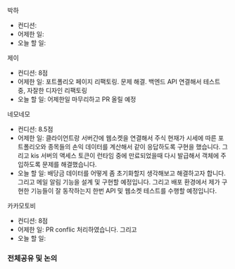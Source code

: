 
박하
- 컨디션:
- 어제한 일: 
- 오늘 할 일: 

제이
- 컨디션: 8점
- 어제한 일: 포트폴리오 페이지 리팩토링. 문제 해결. 백엔드 API 연결해서 테스트 중, 자잘한 디자인 리팩토링
- 오늘 할 일: 어제한일 마무리하고 PR 올릴 예정

네모네모
- 컨디션: 8.5점
- 어제한 일: 클라이언트랑 서버간에 웹소켓을 연결해서 주식 현재가 시세에 따른 포트폴리오와 종목들의 손익 데이터를 계산해서 같이 응답하도록 구현을 했습니다. 그리고 kis 서버의 액세스 토큰이 런타임 중에 만료되었을때 다시 발급해서 객체에 주입하도록 문제를 해결했습니다.
- 오늘 할 일: 배당금 데이터를 어떻게 좀 초기화할지 생각해보고 해결하고자 합니다. 그리고 메일 알림 기능을 설계 및 구현할 예정입니다. 그리고 배포 환경에서 제가 구현한 기능들이 잘 동작하는지 한번 API 및 웹소켓 테스트를 수행할 예정입니다.

카카모토비
- 컨디션: 8점
- 어제한 일: PR conflic 처리하였습니다. 그리고 
- 오늘 할 일: 

### 전체공유 및 논의
